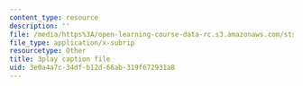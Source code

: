 ```yaml
---
content_type: resource
description: ''
file: /media/https%3A/open-learning-course-data-rc.s3.amazonaws.com/sts-081-innovation-systems-for-science-technology-energy-manufacturing-and-health-spring-2017/3e0a4a7c34dfb12d66ab319f672931a8_cvBIpLYtj1U.srt
file_type: application/x-subrip
resourcetype: Other
title: 3play caption file
uid: 3e0a4a7c-34df-b12d-66ab-319f672931a8
---
```

